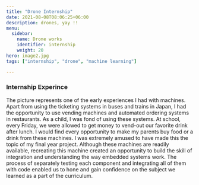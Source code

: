 ```yaml
---
title: "Drone Internship"
date: 2021-08-08T08:06:25+06:00
description: drones, yay !!
menu:
  sidebar:
    name: Drone works
    identifier: internship
    weight: 20
hero: image2.jpg
tags: ["internship", "drone", "machine learning"]

---
```


### Internship Experince
The picture represents one of the early experiences I had with machines. Apart from using the ticketing systems in buses and trains in Japan, I had the opportunity to use vending machines and automated ordering systems in restaurants. As a child, I was fond of using these systems. At school, every Friday, we were allowed to get money to vend-out our favorite drink after lunch. I would find every opportunity to  make my parents buy food or a drink from these machines. I was extremely amused to have made this the topic of my final year project. Although these machines are readily available, recreating this machine created an opportunity to build the skill of integration and understanding the way embedded systems work. The process of separately testing each component and integrating all of them with code enabled us to hone and gain confidence on the subject we learned as a part of the curriculum.